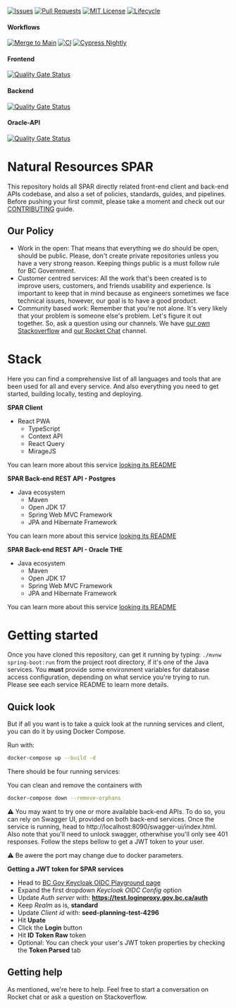 [![Issues](https://img.shields.io/github/issues/bcgov/nr-spar)](/../../issues)
[![Pull Requests](https://img.shields.io/github/issues-pr/bcgov/nr-spar)](/../../pulls)
[![MIT License](https://img.shields.io/github/license/bcgov/nr-spar.svg)](/LICENSE.md)
[![Lifecycle](https://img.shields.io/badge/Lifecycle-Maturing-007EC6)](https://github.com/bcgov/repomountie/blob/master/doc/lifecycle-badges.md)

#### Workflows
[![Merge to Main](https://github.com/bcgov/nr-spar/actions/workflows/merge-main.yml/badge.svg)](https://github.com/bcgov/nr-spar/actions/workflows/merge-main.yml)
[![CI](https://github.com/bcgov/nr-spar/actions/workflows/ci.yml/badge.svg)](https://github.com/bcgov/nr-spar/actions/workflows/ci.yml)
[![Cypress Nightly](https://github.com/bcgov/nr-spar/actions/workflows/cypress-nightly.yml/badge.svg)](https://github.com/bcgov/nr-spar/actions/workflows/cypress-nightly.yml)

#### Frontend
[![Quality Gate Status](https://sonarcloud.io/api/project_badges/measure?project=nr-spar_frontend&metric=alert_status)](https://sonarcloud.io/summary/new_code?id=nr-spar_frontend)

#### Backend
[![Quality Gate Status](https://sonarcloud.io/api/project_badges/measure?project=nr-spar_backend&metric=alert_status)](https://sonarcloud.io/summary/new_code?id=nr-spar_backend)

#### Oracle-API

[![Quality Gate Status](https://sonarcloud.io/api/project_badges/measure?project=nr-spar_oracle-api&metric=alert_status)](https://sonarcloud.io/summary/new_code?id=nr-spar_oracle-api)

# Natural Resources SPAR

This repository holds all SPAR directly related front-end client and back-end APIs codebase, and also
a set of policies, standards, guides, and pipelines. Before pushing your first commit, please
take a moment and check out our [CONTRIBUTING](CONTRIBUTING.md) guide.

## Our Policy

- Work in the open: That means that everything we do should be open, should be
public. Please, don't create private repositories unless you have a very strong
reason. Keeping things public is a must follow rule for BC Government.
- Customer centred services: All the work that's been created is to improve users,
customers, and friends usability and experience. Is important to keep that in mind 
because as engineers sometimes we face technical issues, however, our goal is
to have a good product.
- Community based work: Remember that you're not alone. It's very likely that
your problem is someone else's problem. Let's figure it out together. So, ask
a question using our channels. We have [our own Stackoverflow](https://stackoverflow.developer.gov.bc.ca/)
and [our Rocket Chat](https://chat.developer.gov.bc.ca/) channel.

# Stack

Here you can find a comprehensive list of all languages and tools that are been used
for all and every service. And also everything you need to get started, building locally,
testing and deploying. 

**SPAR Client**

- React PWA
  - TypeScript
  - Context API
  - React Query
  - MirageJS

You can learn more about this service [looking its README](frontend/README.md)

**SPAR Back-end REST API - Postgres**

- Java ecosystem
  - Maven
  - Open JDK 17
  - Spring Web MVC Framework
  - JPA and Hibernate Framework

You can learn more about this service [looking its README](backend/README.md)

**SPAR Back-end REST API - Oracle THE**

- Java ecosystem
  - Maven
  - Open JDK 17
  - Spring Web MVC Framework
  - JPA and Hibernate Framework

You can learn more about this service [looking its README](oracle-api/README.md)

# Getting started

Once you have cloned this repository, can get it running by typing: `./mvnw spring-boot:run`
from the project root directory, if it's one of the Java services. You **must** provide some environment
variables for database access configuration, depending on what service you're trying to run. Please
see each service README to learn more details.

## Quick look

But if all you want is to take a quick look at the running services and client, you can do it by using
Docker Compose.

Run with:
```sh
docker-compose up --build -d
```

There should be four running services:

You can clean and remove the containers with
```sh
docker-compose down --remove-orphans
```

⚠️ You may want to try one or more available back-end APIs. To do so, you can rely on Swagger UI, provided
on both back-end services. Once the service is running, head to http://localhost:8090/swagger-ui/index.html.
Also note that you'll need to unlock swagger, otherwhise you'll only see 401 responses. Follow the steps bellow
to get a JWT token to your user.

⚠️ Be awere the port may change due to docker parameters.

**Getting a JWT token for SPAR services**

- Head to [BC Gov Keycloak OIDC Playground page](https://bcgov.github.io/keycloak-example-apps/)
- Expand the first dropdown *Keycloak OIDC Config* option
- Update *Auth server* with: **https://test.loginproxy.gov.bc.ca/auth**
- Keep *Realm* as is, **standard**
- Update *Client id* with: **seed-planning-test-4296**
- Hit **Upate**
- Click the **Login** button
- Hit **ID Token Raw** token
- Optional: You can check your user's JWT token properties by checking the **Token Parsed** tab

## Getting help

As mentioned, we're here to help. Feel free to start a conversation
on Rocket chat or ask a question on Stackoverflow.
